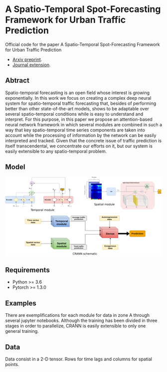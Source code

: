 # A Spatio-Temporal Spot-Forecasting Framework for Urban Traffic Prediction

Official code for the paper A Spatio-Temporal Spot-Forecasting Framework for Urban Traffic Prediction
- [Arxiv preprint](https://arxiv.org/abs/2003.13977).
- [Journal extension](https://www.sciencedirect.com/science/article/abs/pii/S1568494620305536).

## Abtract
Spatio-temporal forecasting is an open field whose interest is growing exponentially. In this work we focus on creating a complex deep neural system for spatio-temporal traffic forecasting that, besides of performing better than other state-of-the-art models, shows to be adaptable over several spatio-temporal conditions while is easy to understand and interpret. For this purpose, in this paper we propose an attention-based neural network framework in which several modules are combined in such a way that key spatio-temporal time series components are taken into account while the processing of information by the network can be easily interpreted and tracked. Given that the concrete issue of traffic prediction is itself transcendental, we concentrate our efforts on it, but our system is easily extensible to any spatio-temporal problem.

## Model
![alt text](images/comb.png "model")


## Requirements
* Python >= 3.6
* Pytorch >= 1.3.0

## Examples
There are exemplifications for each module for data in zone A through several jupyter notebooks. Although the training has been divided in three stages in order to parallelize, CRANN is easily extensible to only one general training.

## Data
Data consist in a 2-D tensor. Rows for time lags and columns for spatial points. 

